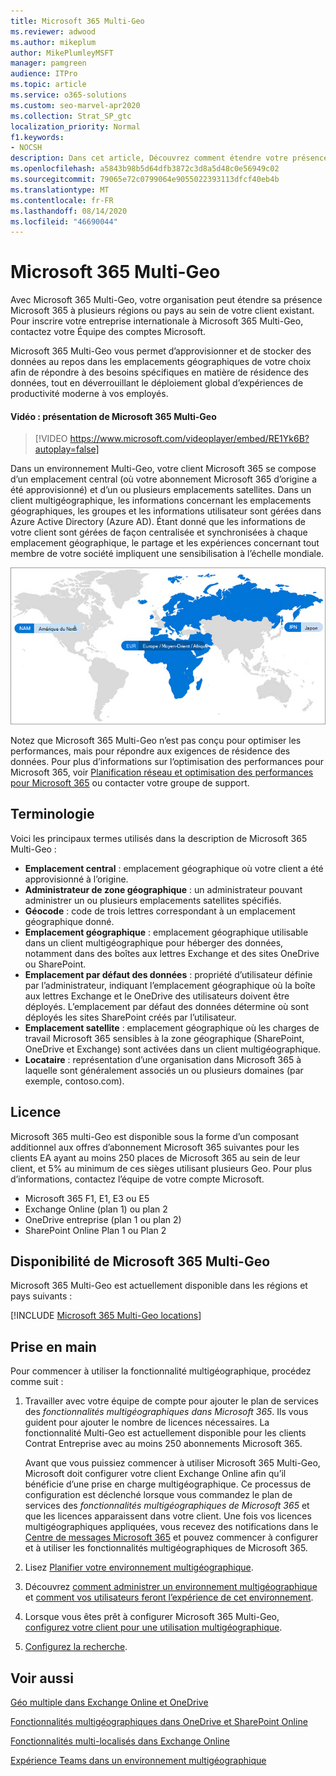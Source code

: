 ```yaml
---
title: Microsoft 365 Multi-Geo
ms.reviewer: adwood
ms.author: mikeplum
author: MikePlumleyMSFT
manager: pamgreen
audience: ITPro
ms.topic: article
ms.service: o365-solutions
ms.custom: seo-marvel-apr2020
ms.collection: Strat_SP_gtc
localization_priority: Normal
f1.keywords:
- NOCSH
description: Dans cet article, Découvrez comment étendre votre présence Microsoft 365 à plusieurs régions géographiques avec Microsoft 365 multi-géo.
ms.openlocfilehash: a5843b98b5d64dfb3872c3d8a5d48c0e56949c02
ms.sourcegitcommit: 79065e72c0799064e9055022393113dfcf40eb4b
ms.translationtype: MT
ms.contentlocale: fr-FR
ms.lasthandoff: 08/14/2020
ms.locfileid: "46690044"
---
```

# <a name="microsoft-365-multi-geo"></a>Microsoft 365 Multi-Geo

Avec Microsoft 365 Multi-Geo, votre organisation peut étendre sa présence Microsoft 365 à plusieurs régions ou pays au sein de votre client existant. Pour inscrire votre entreprise internationale à Microsoft 365 Multi-Geo, contactez votre Équipe des comptes Microsoft.
  
Microsoft 365 Multi-Geo vous permet d’approvisionner et de stocker des données au repos dans les emplacements géographiques de votre choix afin de répondre à des besoins spécifiques en matière de résidence des données, tout en déverrouillant le déploiement global d’expériences de productivité moderne à vos employés.

#### <a name="video-introducing-microsoft-365-multi-geo"></a>Vidéo : présentation de Microsoft 365 Multi-Geo

> [!VIDEO https://www.microsoft.com/videoplayer/embed/RE1Yk6B?autoplay=false]

Dans un environnement Multi-Geo, votre client Microsoft 365 se compose d’un emplacement central (où votre abonnement Microsoft 365 d’origine a été approvisionné) et d’un ou plusieurs emplacements satellites. Dans un client multigéographique, les informations concernant les emplacements géographiques, les groupes et les informations utilisateur sont gérées dans Azure Active Directory (Azure AD). Étant donné que les informations de votre client sont gérées de façon centralisée et synchronisées à chaque emplacement géographique, le partage et les expériences concernant tout membre de votre société impliquent une sensibilisation à l’échelle mondiale.

![Capture d’écran d’un mappage multigéographique du Centre d’administration SharePoint](../media/multi-geo-world-map.png)

Notez que Microsoft 365 Multi-Geo n’est pas conçu pour optimiser les performances, mais pour répondre aux exigences de résidence des données. Pour plus d’informations sur l’optimisation des performances pour Microsoft 365, voir [Planification réseau et optimisation des performances pour Microsoft 365](https://support.office.com/article/e5f1228c-da3c-4654-bf16-d163daee8848) ou contacter votre groupe de support.

## <a name="terminology"></a>Terminologie

Voici les principaux termes utilisés dans la description de Microsoft 365 Multi-Geo :

- **Emplacement central** : emplacement géographique où votre client a été approvisionné à l’origine.
- **Administrateur de zone géographique** : un administrateur pouvant administrer un ou plusieurs emplacements satellites spécifiés.
- **Géocode** : code de trois lettres correspondant à un emplacement géographique donné.
- **Emplacement géographique** : emplacement géographique utilisable dans un client multigéographique pour héberger des données, notamment dans des boîtes aux lettres Exchange et des sites OneDrive ou SharePoint.
- **Emplacement par défaut des données** : propriété d’utilisateur définie par l’administrateur, indiquant l’emplacement géographique où la boîte aux lettres Exchange et le OneDrive des utilisateurs doivent être déployés. L’emplacement par défaut des données détermine où sont déployés les sites SharePoint créés par l’utilisateur.
- **Emplacement satellite** : emplacement géographique où les charges de travail Microsoft 365 sensibles à la zone géographique (SharePoint, OneDrive et Exchange) sont activées dans un client multigéographique.
- **Locataire** : représentation d’une organisation dans Microsoft 365 à laquelle sont généralement associés un ou plusieurs domaines (par exemple, contoso.com).

## <a name="licensing"></a>Licence

Microsoft 365 multi-Geo est disponible sous la forme d’un composant additionnel aux offres d’abonnement Microsoft 365 suivantes pour les clients EA ayant au moins 250 places de Microsoft 365 au sein de leur client, et 5% au minimum de ces sièges utilisant plusieurs Geo. Pour plus d’informations, contactez l’équipe de votre compte Microsoft.

- Microsoft 365 F1, E1, E3 ou E5
- Exchange Online (plan 1) ou plan 2
- OneDrive entreprise (plan 1 ou plan 2)
- SharePoint Online Plan 1 ou Plan 2

## <a name="microsoft-365-multi-geo-availability"></a>Disponibilité de Microsoft 365 Multi-Geo

Microsoft 365 Multi-Geo est actuellement disponible dans les régions et pays suivants :

[!INCLUDE [Microsoft 365 Multi-Geo locations](../includes/microsoft-365-multi-geo-locations.md)]

## <a name="getting-started"></a>Prise en main

Pour commencer à utiliser la fonctionnalité multigéographique, procédez comme suit :

1. Travailler avec votre équipe de compte pour ajouter le plan de services des _fonctionnalités multigéographiques dans Microsoft 365_. Ils vous guident pour ajouter le nombre de licences nécessaires. La fonctionnalité Multi-Geo est actuellement disponible pour les clients Contrat Entreprise avec au moins 250 abonnements Microsoft 365.

   Avant que vous puissiez commencer à utiliser Microsoft 365 Multi-Geo, Microsoft doit configurer votre client Exchange Online afin qu’il bénéficie d’une prise en charge multigéographique. Ce processus de configuration est déclenché lorsque vous commandez le plan de services des *fonctionnalités multigéographiques de Microsoft 365* et que les licences apparaissent dans votre client. Une fois vos licences multigéographiques appliquées, vous recevez des notifications dans le [Centre de messages Microsoft 365](https://support.office.com/article/38FB3333-BFCC-4340-A37B-DEDA509C2093) et pouvez commencer à configurer et à utiliser les fonctionnalités multigéographiques de Microsoft 365.

2. Lisez [Planifier votre environnement multigéographique](plan-for-multi-geo.md).

3. Découvrez [comment administrer un environnement multigéographique](administering-a-multi-geo-environment.md) et [comment vos utilisateurs feront l’expérience de cet environnement](multi-geo-user-experience.md).

4. Lorsque vous êtes prêt à configurer Microsoft 365 Multi-Geo, [configurez votre client pour une utilisation multigéographique](multi-geo-tenant-configuration.md).

5. [Configurez la recherche](configure-search-for-multi-geo.md).

## <a name="see-also"></a>Voir aussi

[Géo multiple dans Exchange Online et OneDrive](https://Aka.ms/GoMultiGeo)

[Fonctionnalités multigéographiques dans OneDrive et SharePoint Online](multi-geo-capabilities-in-onedrive-and-sharepoint-online-in-microsoft-365.md)

[Fonctionnalités multi-localisés dans Exchange Online](multi-geo-capabilities-in-exchange-online.md)

[Expérience Teams dans un environnement multigéographique](https://docs.microsoft.com/microsoftteams/teams-experience-o365odb-spo-multi-geo)
